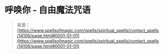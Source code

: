 <!--yml

category: 未分类

date: 2024-06-12 18:52:58

-->

# 呼唤你 - 自由魔法咒语

> 来源：[https://www.spellsofmagic.com/spells/spiritual_spells/contact_spells/14106/page.html#0001-01-01](https://www.spellsofmagic.com/spells/spiritual_spells/contact_spells/14106/page.html#0001-01-01)
